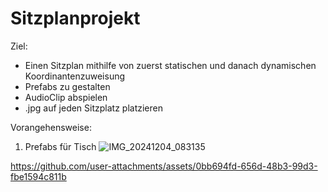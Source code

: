 # Sitzplanprojekt 
Ziel:
- Einen Sitzplan mithilfe von zuerst statischen und danach dynamischen Koordinantenzuweisung
- Prefabs zu gestalten
- AudioClip abspielen
- .jpg auf jeden Sitzplatz platzieren

Vorangehensweise:
1. Prefabs für Tisch
  ![IMG_20241204_083135](https://github.com/user-attachments/assets/1d4a2a66-32d8-4d03-8291-125c4073ed41)


https://github.com/user-attachments/assets/0bb694fd-656d-48b3-99d3-fbe1594c811b

